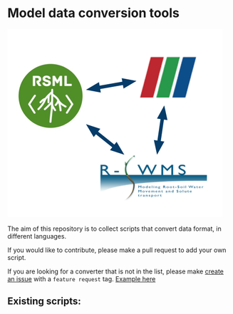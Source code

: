 
# Model data conversion tools

![](logo.png)


The aim of this repository is to collect scripts that convert data format, in different languages. 

If you would like to contribute, please make a pull request to add your own script. 

If you are looking for a converter that is not in the list, please make [create an issue](https://github.com/RSA-benchmarks/conversion-tools/issues) with a `feature request` tag. [Example here](https://github.com/RSA-benchmarks/conversion-tools/issues/1) 

## Existing scripts:

  

